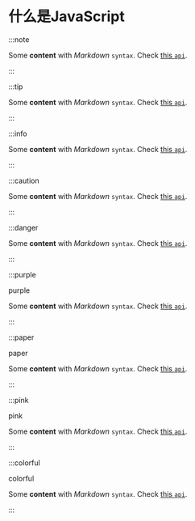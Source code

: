 # 什么是JavaScript

:::note

Some **content** with _Markdown_ `syntax`. Check [this `api`](#).

:::

:::tip

Some **content** with _Markdown_ `syntax`. Check [this `api`](#).

:::

:::info

Some **content** with _Markdown_ `syntax`. Check [this `api`](#).

:::

:::caution

Some **content** with _Markdown_ `syntax`. Check [this `api`](#).

:::

:::danger

Some **content** with _Markdown_ `syntax`. Check [this `api`](#).

:::


:::purple

purple

Some **content** with _Markdown_ `syntax`. Check [this `api`](#).

:::


:::paper

paper

Some **content** with _Markdown_ `syntax`. Check [this `api`](#).

:::

:::pink

pink

Some **content** with _Markdown_ `syntax`. Check [this `api`](#).

:::

:::colorful

colorful

Some **content** with _Markdown_ `syntax`. Check [this `api`](#).

:::

